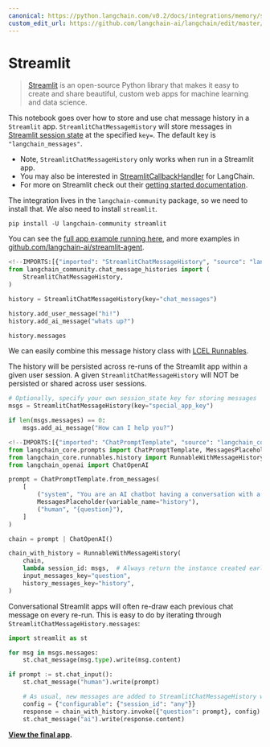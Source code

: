 ```yaml
---
canonical: https://python.langchain.com/v0.2/docs/integrations/memory/streamlit_chat_message_history/
custom_edit_url: https://github.com/langchain-ai/langchain/edit/master/docs/docs/integrations/memory/streamlit_chat_message_history.ipynb
---
```


# Streamlit

> [Streamlit](https://docs.streamlit.io/) is an open-source Python library that makes it easy to create and share beautiful,
custom web apps for machine learning and data science.

This notebook goes over how to store and use chat message history in a `Streamlit` app. `StreamlitChatMessageHistory` will store messages in
[Streamlit session state](https://docs.streamlit.io/library/api-reference/session-state)
at the specified `key=`. The default key is `"langchain_messages"`.

- Note, `StreamlitChatMessageHistory` only works when run in a Streamlit app.
- You may also be interested in [StreamlitCallbackHandler](/docs/integrations/callbacks/streamlit) for LangChain.
- For more on Streamlit check out their
[getting started documentation](https://docs.streamlit.io/library/get-started).

The integration lives in the `langchain-community` package, so we need to install that. We also need to install `streamlit`.

```
pip install -U langchain-community streamlit
```

You can see the [full app example running here](https://langchain-st-memory.streamlit.app/), and more examples in
[github.com/langchain-ai/streamlit-agent](https://github.com/langchain-ai/streamlit-agent).

```python
<!--IMPORTS:[{"imported": "StreamlitChatMessageHistory", "source": "langchain_community.chat_message_histories", "docs": "https://api.python.langchain.com/en/latest/chat_message_histories/langchain_community.chat_message_histories.streamlit.StreamlitChatMessageHistory.html", "title": "Streamlit"}]-->
from langchain_community.chat_message_histories import (
    StreamlitChatMessageHistory,
)

history = StreamlitChatMessageHistory(key="chat_messages")

history.add_user_message("hi!")
history.add_ai_message("whats up?")
```

```python
history.messages
```

We can easily combine this message history class with [LCEL Runnables](/docs/how_to/message_history).

The history will be persisted across re-runs of the Streamlit app within a given user session. A given `StreamlitChatMessageHistory` will NOT be persisted or shared across user sessions.

```python
# Optionally, specify your own session_state key for storing messages
msgs = StreamlitChatMessageHistory(key="special_app_key")

if len(msgs.messages) == 0:
    msgs.add_ai_message("How can I help you?")
```

```python
<!--IMPORTS:[{"imported": "ChatPromptTemplate", "source": "langchain_core.prompts", "docs": "https://api.python.langchain.com/en/latest/prompts/langchain_core.prompts.chat.ChatPromptTemplate.html", "title": "Streamlit"}, {"imported": "MessagesPlaceholder", "source": "langchain_core.prompts", "docs": "https://api.python.langchain.com/en/latest/prompts/langchain_core.prompts.chat.MessagesPlaceholder.html", "title": "Streamlit"}, {"imported": "RunnableWithMessageHistory", "source": "langchain_core.runnables.history", "docs": "https://api.python.langchain.com/en/latest/runnables/langchain_core.runnables.history.RunnableWithMessageHistory.html", "title": "Streamlit"}, {"imported": "ChatOpenAI", "source": "langchain_openai", "docs": "https://api.python.langchain.com/en/latest/chat_models/langchain_openai.chat_models.base.ChatOpenAI.html", "title": "Streamlit"}]-->
from langchain_core.prompts import ChatPromptTemplate, MessagesPlaceholder
from langchain_core.runnables.history import RunnableWithMessageHistory
from langchain_openai import ChatOpenAI

prompt = ChatPromptTemplate.from_messages(
    [
        ("system", "You are an AI chatbot having a conversation with a human."),
        MessagesPlaceholder(variable_name="history"),
        ("human", "{question}"),
    ]
)

chain = prompt | ChatOpenAI()
```

```python
chain_with_history = RunnableWithMessageHistory(
    chain,
    lambda session_id: msgs,  # Always return the instance created earlier
    input_messages_key="question",
    history_messages_key="history",
)
```

Conversational Streamlit apps will often re-draw each previous chat message on every re-run. This is easy to do by iterating through `StreamlitChatMessageHistory.messages`:

```python
import streamlit as st

for msg in msgs.messages:
    st.chat_message(msg.type).write(msg.content)

if prompt := st.chat_input():
    st.chat_message("human").write(prompt)

    # As usual, new messages are added to StreamlitChatMessageHistory when the Chain is called.
    config = {"configurable": {"session_id": "any"}}
    response = chain_with_history.invoke({"question": prompt}, config)
    st.chat_message("ai").write(response.content)
```

**[View the final app](https://langchain-st-memory.streamlit.app/).**